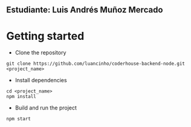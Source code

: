 
## Estudiante: Luis Andrés Muñoz Mercado

# Getting started
- Clone the repository
```
git clone https://github.com/luancinho/coderhouse-backend-node.git <project_name>
```
- Install dependencies
```
cd <project_name>
npm install
```
- Build and run the project
```
npm start
```